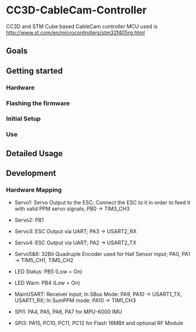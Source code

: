 # CC3D-CableCam-Controller
CC3D and STM Cube based CableCam controller
MCU used is http://www.st.com/en/microcontrollers/stm32f405rg.html

## Goals

## Getting started

### Hardware

### Flashing the firmware

### Initial Setup

### Use

## Detailed Usage

## Development

### Hardware Mapping

* Servo1: Servo Output to the ESC; Connect the ESC to it in order to feed it with valid PPM servo signals; PB0 -> TIM3_CH3
* Servo2: PB1
* Servo3: ESC Output via UART; PA3 -> USART2_RX
* Servo4: ESC Output via UART; PA2 -> USART2_TX
* Servo5&6: 32Bit Quadruple Encoder used for Hall Sensor input; PA0, PA1 -> TIM5_CH1, TIM5_CH2
* LED Status: PB5 (Low = On)
* LED Warn: PB4 (Low = On)
* MainUSART: Receiver input; In SBus Mode: PA9, PA10 -> USART1_TX, USART1_RX; In SumPPM mode: PA10 -> TIM1_CH3

* SPI1: PA4, PA5, PA6, PA7 for MPU-6000 IMU
* SPI3: PA15, PC10, PC11, PC12 for Flash 16MBit and optional RF Module